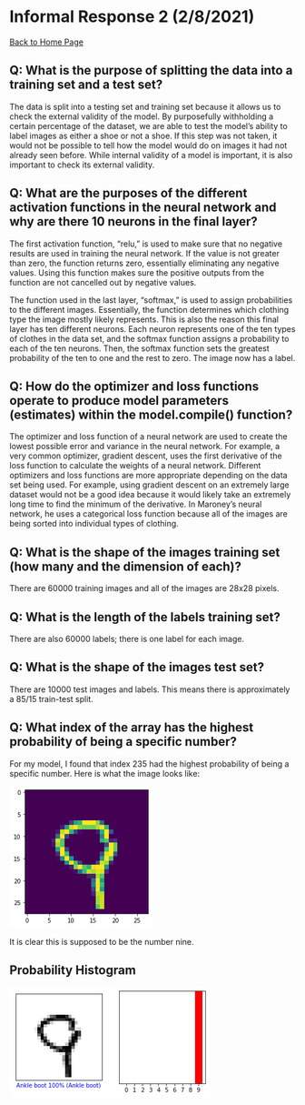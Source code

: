 # Informal Response 2 (2/8/2021)

[Back to Home Page](https://jeremy-swack.github.io/applied-machine-learning/)

## Q: What is the purpose of splitting the data into a training set and a test set?

The data is split into a testing set and training set because it allows us to check the external validity of the model. By purposefully withholding a certain percentage of the dataset, we are able to test the model’s ability to label images as either a shoe or not a shoe. If this step was not taken, it would not be possible to tell how the model would do on images it had not already seen before. While internal validity of a model is important, it is also important to check its external validity.

## Q: What are the purposes of the different activation functions in the neural network and why are there 10 neurons in the final layer?

The first activation function, “relu,” is used to make sure that no negative results are used in training the neural network. If the value is not greater than zero, the function returns zero, essentially eliminating any negative values. Using this function makes sure the positive outputs from the function are not cancelled out by negative values.

The function used in the last layer, “softmax,” is used to assign probabilities to the different images. Essentially, the function determines which clothing type the image mostly likely represents. This is also the reason this final layer has ten different neurons. Each neuron represents one of the ten types of clothes in the data set, and the softmax function assigns a probability to each of the ten neurons. Then, the softmax function sets the greatest probability of the ten to one and the rest to zero. The image now has a label.

## Q: How do the optimizer and loss functions operate to produce model parameters (estimates) within the model.compile() function?

The optimizer and loss function of a neural network are used to create the lowest possible error and variance in the neural network. For example, a very common optimizer, gradient descent, uses the first derivative of the loss function to calculate the weights of a neural network. Different optimizers and loss functions are more appropriate depending on the data set being used. For example, using gradient descent on an extremely large dataset would not be a good idea because it would likely take an extremely long time to find the minimum of the derivative. In Maroney’s neural network, he uses a categorical loss function because all of the images are being sorted into individual types of clothing.

## Q: What is the shape of the images training set (how many and the dimension of each)?

There are 60000 training images and all of the images are 28x28 pixels.

## Q: What is the length of the labels training set?

There are also 60000 labels; there is one label for each image.

## Q: What is the shape of the images test set?

There are 10000 test images and labels. This means there is approximately a 85/15 train-test split.

## Q: What index of the array has the highest probability of being a specific number?

For my model, I found that index 235 had the highest probability of being a specific number. Here is what the image looks like:

![highest_probability](informal_response_highest_probability.png)

It is clear this is supposed to be the number nine.

## Probability Histogram

![lecture_2_histogram](lecture_2_histogram.png)
